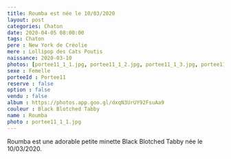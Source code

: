 ```yaml
---
title: Roumba est née le 10/03/2020
layout: post
categories: Chaton
date: 2020-04-05 08:00:00
tags: Chaton
pere : New York de Créolie
mere : Lollipop des Cats Poutis
naissance: 2020-03-10
photos: [portee11_1_1.jpg, portee11_1_2.jpg, portee11_1_3.jpg, portee11_1_4.jpg, portee11_1_5.jpg]
sexe : Femelle
porteeId : Portee11
reserve : false
option : false
vendu : false
album : https://photos.app.goo.gl/dxqN3UrUY92FsuAa9
couleur : Black Blotched Tabby
name : Roumba
photo : portee11_1_1.jpg
---
```


Roumba est une adorable petite minette Black Blotched Tabby née le 10/03/2020.
